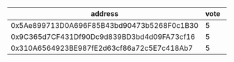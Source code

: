 address|vote|timestamp|signature
---|---|---|---
0x5Ae899713D0A696F85B43bd90473b5268F0c1B30|5|1606224036|0x3f44f36857e103e3396ab40f9056e41dff9ecfd2d302b09630f104c395611a0559e6f971082ac34fc90f676926b211b4135be94fc2bdcb8fc7b67b64ddae93b81c
0x9C365d7CF431Df90Dc9d839BD3bd4d09FA73cf16|5|1606224727|0xdd12e150915ba783ae6c0684cf6be534ef4632071c55ac4673604d3ae4177a621453dc40ad0986738aaf398152e4af4d8fb17b00f407a8aceb6e6c18908d58691b
0x310A6564923BE987fE2d63cf86a72c5E7c418Ab7|5|1606225208|0x4d25d5a1ff5983b38181772402da813c9605360836be50a147cd2b3751c75873051e79aefc71fc0de7104e6f0fc485699d14b43471e9c69b4185408a2ee712891c